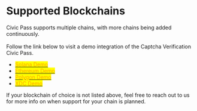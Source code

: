 # Supported Blockchains

Civic Pass supports multiple chains, with more chains being added continuously. \
\
Follow the link below to visit a demo integration of the Captcha Verification Civic Pass.

* <mark style="color:orange;"></mark>[<mark style="color:orange;">Solana Demo</mark>](https://getpass.civic.com)<mark style="color:orange;"></mark>
* <mark style="color:orange;"></mark>[<mark style="color:orange;">Ethereum Demo</mark>](https://demopass.civic.com/#goerli)<mark style="color:orange;"></mark>
* <mark style="color:orange;"></mark>[<mark style="color:orange;">Polygon Demo</mark>](https://demopass.civic.com/#polygon)<mark style="color:orange;"></mark>
* <mark style="color:orange;"></mark>[<mark style="color:orange;">XDC Demo</mark>](https://demopass.civic.com/#xdcmainnet)<mark style="color:orange;"></mark>

If your blockchain of choice is not listed above, feel free to reach out to us for more info on when support for your chain is planned.
